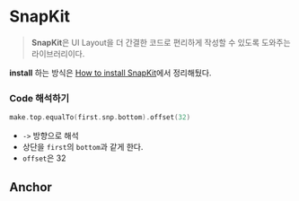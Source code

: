 # SnapKit

> **SnapKit**은 UI Layout을 더 간결한 코드로 편리하게 작성할 수 있도록 도와주는 라이브러리이다.

**install** 하는 방식은 [How to install SnapKit](How_to_install_SnapKit.md)에서 정리해뒀다.

### Code 해석하기

```swift
make.top.equalTo(first.snp.bottom).offset(32)
```

- `->` 방향으로 해석
- 상단을 `first`의 `bottom`과 같게 한다.
- `offset`은 32

## Anchor

